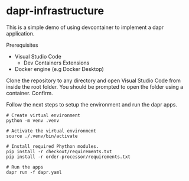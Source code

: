 # dapr-infrastructure

This is a simple demo of using devcontainer to implement a dapr application.

Prerequisites
- Visual Studio Code
  - Dev Containers Extensions
- Docker engine (e.g Docker Desktop)


Clone the repository to any directory and open Visual Studio Code from inside the root folder. You should be prompted to open the folder using a container. Confirm.

Follow the next steps to setup the environment and run the dapr apps.

```
# Create virtual environment
python -m venv .venv

# Activate the virtual environment
source ./.venv/bin/activate

# Install required Phython modules.
pip install -r checkout/requirements.txt
pip install -r order-processor/requirements.txt

# Run the apps
dapr run -f dapr.yaml
```